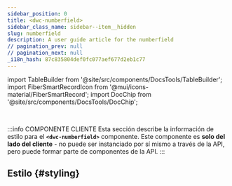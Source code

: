 ```yaml
---
sidebar_position: 0
title: <dwc-numberfield>
sidebar_class_name: sidebar--item__hidden
slug: numberfield
description: A user guide article for the numberfield
// pagination_prev: null
// pagination_next: null
_i18n_hash: 87c835804def0fc077aef677d2eb1c77
---
```

import TableBuilder from '@site/src/components/DocsTools/TableBuilder';
import FiberSmartRecordIcon from '@mui/icons-material/FiberSmartRecord';
import DocChip from '@site/src/components/DocsTools/DocChip';

<DocChip chip='shadow' />

<br />

:::info COMPONENTE CLIENTE
Esta sección describe la información de estilo para el **`<dwc-numberfield>`** componente. Este componente es **solo del lado del cliente** - no puede ser instanciado por sí mismo a través de la API, pero puede formar parte de componentes de la API.
:::

## Estilo {#styling}

<TableBuilder name="dwc-numberfield" clientComponent />
